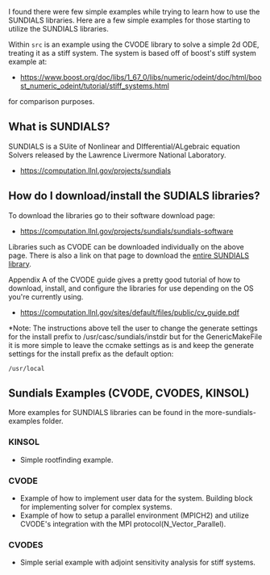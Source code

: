 I found there were few simple examples while trying to learn how to use the SUNDIALS libraries. Here are a few simple examples for those starting to utilize the SUNDIALS libraries. 

Within `src` is an example using the CVODE library to solve a simple 2d ODE, treating it as a stiff system. The system is based off of boost's stiff system example at:

 - https://www.boost.org/doc/libs/1_67_0/libs/numeric/odeint/doc/html/boost_numeric_odeint/tutorial/stiff_systems.html
 
for comparison purposes.

## What is SUNDIALS?

SUNDIALS is a SUite of Nonlinear and DIfferential/ALgebraic equation Solvers released by the Lawrence Livermore National Laboratory.

 - https://computation.llnl.gov/projects/sundials

## How do I download/install the SUDIALS libraries?

To download the libraries go to their software download page:

 - https://computation.llnl.gov/projects/sundials/sundials-software

Libraries such as CVODE can be downloaded individually on the above page. There is also a link on that page to download the [entire SUNDIALS library](https://computation.llnl.gov/projects/sundials/download/sundials-3.1.2.tar.gz).
 
Appendix A of the CVODE guide gives a pretty good tutorial of how to download, install, and configure the libraries for use depending on the OS you're currently using. 

 - https://computation.llnl.gov/sites/default/files/public/cv_guide.pdf
 
*Note: The instructions above tell the user to change the generate settings for the install prefix to /usr/casc/sundials/instdir but for the GenericMakeFile it is more simple to leave the ccmake settings as is and keep the generate settings for the install prefix as the default option:

```
/usr/local
```

## Sundials Examples (CVODE, CVODES, KINSOL)

More examples for SUNDIALS libraries can be found in the more-sundials-examples folder.

### KINSOL

 - Simple rootfinding example.

### CVODE

 - Example of how to implement user data for the system. Building block for implementing solver for complex systems. 
 - Example of how to setup a parallel environment (MPICH2) and utilize CVODE's integration with the MPI protocol(N_Vector_Parallel).

### CVODES

 - Simple serial example with adjoint sensitivity analysis for stiff systems. 

